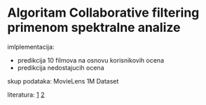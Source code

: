 # Algoritam Collaborative filtering primenom spektralne analize

imlplementacija: 
- predikcija 10 filmova na osnovu korisnikovih ocena
- predikcija nedostajucih ocena 

skup podataka: MovieLens 1M Dataset

literatura: [1](https://arxiv.org/pdf/1808.10523.pdf) [2](https://epubs.siam.org/doi/epdf/10.1137/1.9781611972801.49)

